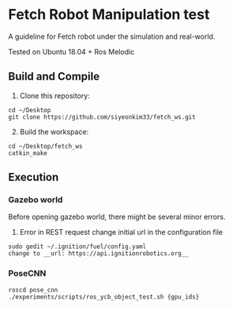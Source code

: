 # Fetch Robot Manipulation test 
A guideline for Fetch robot under the simulation and real-world.

Tested on Ubuntu 18.04 + Ros Melodic

## Build and Compile
1. Clone this repository:
~~~
cd ~/Desktop
git clone https://github.com/siyeonkim33/fetch_ws.git
~~~
2. Build the workspace:
~~~
cd ~/Desktop/fetch_ws
catkin_make
~~~

## Execution

### Gazebo world
Before opening gazebo world, there might be several minor errors.
1. Error in REST request
change initial url in the configuration file
~~~
sudo gedit ~/.ignition/fuel/config.yaml 
change to __url: https://api.ignitionrobotics.org__
~~~

### PoseCNN
~~~
roscd pose_cnn
./experiments/scripts/ros_ycb_object_test.sh {gpu_ids}
~~~
